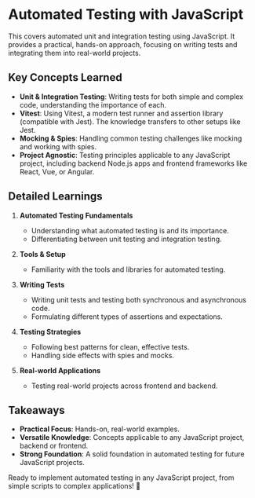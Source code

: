 # Automated Testing with JavaScript

This covers automated unit and integration testing using JavaScript. It provides a practical, hands-on approach, focusing on writing tests and integrating them into real-world projects.

## Key Concepts Learned

- **Unit & Integration Testing**: Writing tests for both simple and complex code, understanding the importance of each.
- **Vitest**: Using Vitest, a modern test runner and assertion library (compatible with Jest). The knowledge transfers to other setups like Jest.
- **Mocking & Spies**: Handling common testing challenges like mocking and working with spies.
- **Project Agnostic**: Testing principles applicable to any JavaScript project, including backend Node.js apps and frontend frameworks like React, Vue, or Angular.

## Detailed Learnings

1. **Automated Testing Fundamentals**
   - Understanding what automated testing is and its importance.
   - Differentiating between unit testing and integration testing.

2. **Tools & Setup**
   - Familiarity with the tools and libraries for automated testing.

3. **Writing Tests**
   - Writing unit tests and testing both synchronous and asynchronous code.
   - Formulating different types of assertions and expectations.

4. **Testing Strategies**
   - Following best patterns for clean, effective tests.
   - Handling side effects with spies and mocks.

5. **Real-world Applications**
   - Testing real-world projects across frontend and backend.

## Takeaways

- **Practical Focus**: Hands-on, real-world examples.
- **Versatile Knowledge**: Concepts applicable to any JavaScript project, backend or frontend.
- **Strong Foundation**: A solid foundation in automated testing for future JavaScript projects.

Ready to implement automated testing in any JavaScript project, from simple scripts to complex applications! 🙂
